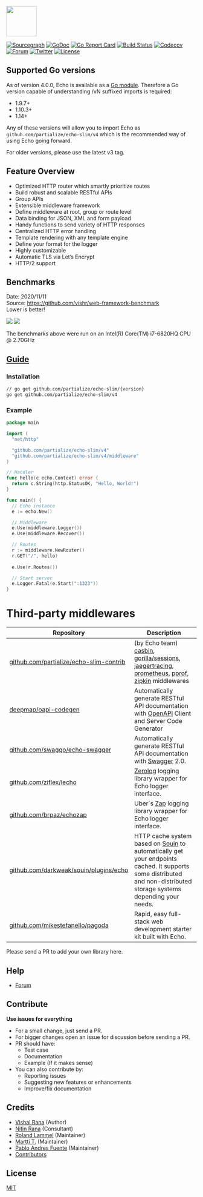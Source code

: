 <a href="https://echo.labstack.com"><img height="80" src="https://cdn.labstack.com/images/echo-logo.svg"></a>

[![Sourcegraph](https://sourcegraph.com/github.com/partialize/echo-slim/-/badge.svg?style=flat-square)](https://sourcegraph.com/github.com/partialize/echo-slim?badge)
[![GoDoc](http://img.shields.io/badge/go-documentation-blue.svg?style=flat-square)](https://pkg.go.dev/github.com/partialize/echo-slim/v4)
[![Go Report Card](https://goreportcard.com/badge/github.com/partialize/echo-slim?style=flat-square)](https://goreportcard.com/report/github.com/partialize/echo-slim)
[![Build Status](http://img.shields.io/travis/labstack/echo.svg?style=flat-square)](https://travis-ci.org/labstack/echo)
[![Codecov](https://img.shields.io/codecov/c/github/labstack/echo.svg?style=flat-square)](https://codecov.io/gh/labstack/echo)
[![Forum](https://img.shields.io/badge/community-forum-00afd1.svg?style=flat-square)](https://github.com/partialize/echo-slim/discussions)
[![Twitter](https://img.shields.io/badge/twitter-@labstack-55acee.svg?style=flat-square)](https://twitter.com/labstack)
[![License](http://img.shields.io/badge/license-mit-blue.svg?style=flat-square)](https://raw.githubusercontent.com/labstack/echo/master/LICENSE)

## Supported Go versions

As of version 4.0.0, Echo is available as a [Go module](https://github.com/golang/go/wiki/Modules).
Therefore a Go version capable of understanding /vN suffixed imports is required:

- 1.9.7+
- 1.10.3+
- 1.14+

Any of these versions will allow you to import Echo as `github.com/partialize/echo-slim/v4` which is the recommended
way of using Echo going forward.

For older versions, please use the latest v3 tag.

## Feature Overview

- Optimized HTTP router which smartly prioritize routes
- Build robust and scalable RESTful APIs
- Group APIs
- Extensible middleware framework
- Define middleware at root, group or route level
- Data binding for JSON, XML and form payload
- Handy functions to send variety of HTTP responses
- Centralized HTTP error handling
- Template rendering with any template engine
- Define your format for the logger
- Highly customizable
- Automatic TLS via Let’s Encrypt
- HTTP/2 support

## Benchmarks

Date: 2020/11/11<br>
Source: https://github.com/vishr/web-framework-benchmark<br>
Lower is better!

<img src="https://i.imgur.com/qwPNQbl.png">
<img src="https://i.imgur.com/s8yKQjx.png">

The benchmarks above were run on an Intel(R) Core(TM) i7-6820HQ CPU @ 2.70GHz

## [Guide](https://echo.labstack.com/guide)

### Installation

```sh
// go get github.com/partialize/echo-slim/{version}
go get github.com/partialize/echo-slim/v4
```

### Example

```go
package main

import (
  "net/http"

  "github.com/partialize/echo-slim/v4"
  "github.com/partialize/echo-slim/v4/middleware"
)

// Handler
func hello(c echo.Context) error {
  return c.String(http.StatusOK, "Hello, World!")
}

func main() {
  // Echo instance
  e := echo.New()

  // Middleware
  e.Use(middleware.Logger())
  e.Use(middleware.Recover())

  // Routes
  r := middleware.NewRouter()
  r.GET("/", hello)
  
  e.Use(r.Routes())

  // Start server
  e.Logger.Fatal(e.Start(":1323"))
}
```

# Third-party middlewares

| Repository | Description                                                                                                                                                                                                                                                                                                                                                                                                    |
|------------|----------------------------------------------------------------------------------------------------------------------------------------------------------------------------------------------------------------------------------------------------------------------------------------------------------------------------------------------------------------------------------------------------------------|
| [github.com/partialize/echo-slim-contrib](https://github.com/partialize/echo-slim-contrib) | (by Echo team) [casbin](https://github.com/casbin/casbin), [gorilla/sessions](https://github.com/gorilla/sessions), [jaegertracing](github.com/uber/jaeger-client-go), [prometheus](https://github.com/prometheus/client_golang/), [pprof](https://pkg.go.dev/net/http/pprof), [zipkin](https://github.com/openzipkin/zipkin-go) middlewares | 
| [deepmap/oapi-codegen](https://github.com/deepmap/oapi-codegen) | Automatically generate RESTful API documentation with [OpenAPI](https://swagger.io/specification/) Client and Server Code Generator                                                                                                                                                                                                                       |
| [github.com/swaggo/echo-swagger](https://github.com/swaggo/echo-swagger) | Automatically generate RESTful API documentation with [Swagger](https://swagger.io/) 2.0.                                                                                                                                                                                                                                                        |
| [github.com/ziflex/lecho](https://github.com/ziflex/lecho) | [Zerolog](https://github.com/rs/zerolog) logging library wrapper for Echo logger interface.                                                                                                                                                                                                                                                                    |
| [github.com/brpaz/echozap](https://github.com/brpaz/echozap) | Uber´s [Zap](https://github.com/uber-go/zap) logging library wrapper for Echo logger interface.                                                                                                                                                                                                                                                              |
| [github.com/darkweak/souin/plugins/echo](https://github.com/darkweak/souin/tree/master/plugins/echo) | HTTP cache system based on [Souin](https://github.com/darkweak/souin) to automatically get your endpoints cached. It supports some distributed and non-distributed storage systems depending your needs.                                                                                                             |
| [github.com/mikestefanello/pagoda](https://github.com/mikestefanello/pagoda) | Rapid, easy full-stack web development starter kit built with Echo.

Please send a PR to add your own library here.

## Help

- [Forum](https://github.com/partialize/echo-slim/discussions)

## Contribute

**Use issues for everything**

- For a small change, just send a PR.
- For bigger changes open an issue for discussion before sending a PR.
- PR should have:
  - Test case
  - Documentation
  - Example (If it makes sense)
- You can also contribute by:
  - Reporting issues
  - Suggesting new features or enhancements
  - Improve/fix documentation

## Credits

- [Vishal Rana](https://github.com/vishr) (Author)
- [Nitin Rana](https://github.com/nr17) (Consultant)
- [Roland Lammel](https://github.com/lammel) (Maintainer)
- [Martti T.](https://github.com/aldas) (Maintainer)
- [Pablo Andres Fuente](https://github.com/pafuent) (Maintainer)
- [Contributors](https://github.com/partialize/echo-slim/graphs/contributors)

## License

[MIT](https://github.com/partialize/echo-slim/blob/master/LICENSE)
